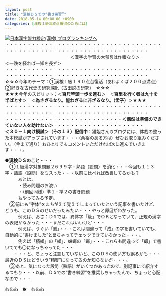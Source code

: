 ```yaml
---
layout: post
title: "漢検ＤＳでの“書き練習”"
date: 2018-05-14 00:00:00 +0900
categories: [漢検１級高得点獲得のためには]
---
```


[![](/syuusyuu9701/assets/images/漢検ｄｓでの“書き練習”-br_c_3028_1.gif)](http://blog.with2.net/link.php?1659096:3028 "日本漢字能力検定(漢検) ブログランキングへ")[日本漢字能力検定(漢検) ブログランキングへ](http://blog.with2.net/link.php?1659096:3028)  
・・・・・・・・・・・・・・・・・・・・・・・・・・・・・・・・・・・・・・・・・・・・・・・・・・・・・・・・・・・・・・・・・・・・・  
　　　　　　　　　　　　　　　＜漢字の学習の大禁忌は作輟なり＞　　　　　＜一跌を経れば一知を長ず＞　　　　　  
・・・・・・・・・・・・・・・・・・・・・・・・・・・・・・・・・・・・・・・・・・・・・・・・・・・・・・・・・・・・・・・・・・・・・  
☆☆☆今年のテーマ：①漢検１級１９０点台復活（あわよくば２００点満点）　②好きな古代史の研究深化（古田説の研究）　☆☆☆  
★★★今年のスピリット：＜**百尺竿頭一歩を進む**＞　＜**百里を行く者は九十を半ばとす**＞　＜**為さざるなり。能わざるに非ざるなり。（孟子）**＞★★★  
・・・・・・・・・・・・・・・・・・・・・・・・・・・・・・・・・・・・・・・・・・・・・・・・・・・・・・・・・・・・・・・・・・・・・  
・・・・・・・・・・・・・・・・・・・・・・・・・・・**＜偶然は準備のできていない人を助けない＞**・・・・・・・・・・・・・・・・・・・・・  
**＜３０－１向け模試＞（その１３）配信中**：猫姐さんのブログには、体裁の整った本模試がアップされています・・・（余裕のある方は）ぜひお取り組みください。（今まで通り）おひとりでもコメントいただければ次に進んでいきます・・・。  
  
**●漢検ＤＳのこと・**・・  
　①１級漢字対象問題２６９９字・熟語（設問）を消化・・・今回も１１３字・熟語（設問）をミスった・・・以前に比べれば改善してるかも？  
　　　あとは、  
　　　・読み問題のお浚い  
　　　・（前回同様）準１・準２の書き問題  
　　　もやってみる予定。  
　②前にも“字体”をまちがえて覚えてしまっていたという記事を書いたけど、どうも、このＤＳのせいだったみたい・・・やっと原因がわかった。  
　　　例えば、おさ：ＤＳでは、異体字「筬」でＯＫとなっていて、正規の漢字の表記がなかった・・・まだこれはいいけど・・・  
　　　例えば、うぐい「鯎」・・・これは間違って「成」の字を書いていても、自動的に“書けました”と出ちゃってチェックできていなかった・・・。  
　　　例えば「檳榔」の「榔」、蟷螂の「螂」・・・これらも間違って「郎」で書いてても〇になっちゃってた・・・  
　　・・・と、ちょっと注意していないと、このＤＳの使い方も誤るかも・・・最近のＤＳはどういう“精度”になってるのか知らないが・・・。  
　③あと、気になった設問（熟語）がいくつかあったので、別記事にて紹介するつもり・・・以前、ＤＳでの“書き練習”を推奨しちゃったんで、ちょっと心配なので・・・  
  
👍👍👍　🐕　👍👍👍  